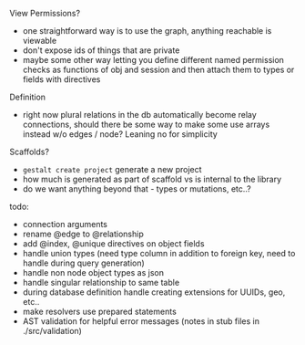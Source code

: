 View Permissions?
  - one straightforward way is to use the graph, anything reachable is viewable
  - don't expose ids of things that are private
  - maybe some other way letting you define different named permission checks
    as functions of obj and session and then attach them to types or fields with
    directives

Definition
  - right now plural relations in the db automatically become relay connections,
    should there be some way to make some use arrays instead w/o edges / node?
    Leaning no for simplicity

Scaffolds?
  - `gestalt create project` generate a new project
  - how much is generated as part of scaffold vs is internal to the library
  - do we want anything beyond that  - types or mutations, etc..?

todo:
  - connection arguments
  - rename @edge to @relationship
  - add @index, @unique directives on object fields
  - handle union types (need type column in addition to foreign key, need to
    handle during query generation)
  - handle non node object types as json
  - handle singular relationship to same table
  - during database definition handle creating extensions for UUIDs, geo, etc..
  - make resolvers use prepared statements
  - AST validation for helpful error messages (notes in stub files in
    ./src/validation)
